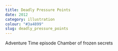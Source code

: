 ```yaml
---
title: Deadly Pressure Points
date: 2012
category: illustration
colour: "#3a4899"
slug: deadly_pressure_points
---
```


Adventure Time episode Chamber of frozen secrets